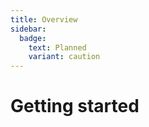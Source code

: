 ```yaml
---
title: Overview
sidebar:
  badge:
    text: Planned
    variant: caution
---
```


# Getting started
